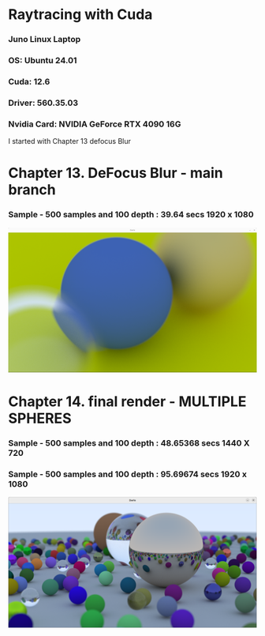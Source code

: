 # Raytracing with Cuda
### Juno Linux Laptop
### OS: Ubuntu 24.01
### Cuda: 12.6 
### Driver: 560.35.03
### Nvidia Card: NVIDIA GeForce RTX 4090 16G

I started with Chapter 13 defocus Blur

# Chapter 13.  DeFocus Blur  - main branch

### Sample - 500 samples and 100 depth : 39.64 secs  1920 x 1080
![Screenshot of the project](output_samples/chap13_defocus_blur.png) 

# Chapter 14.  final render  - MULTIPLE SPHERES

### Sample - 500 samples and 100 depth : 48.65368 secs  1440 X 720
### Sample - 500 samples and 100 depth : 95.69674 secs  1920 x 1080
![Screenshot of the project](output_samples/chap14_finalRender.png)